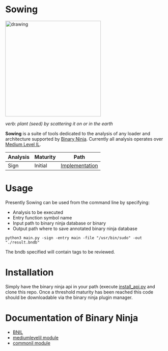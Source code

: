 # Sowing

<img src="https://github.com/loganleland/sow/assets/6620612/4ef6608d-195d-4a8c-9498-a8ecfa2d73d2" alt="drawing" width="300"/>

*verb: plant (seed) by scattering it on or in the earth*

**Sowing** is a suite of tools dedicated to the analysis of any loader and architecture supported by [Binary Ninja](https://binary.ninja/). Currently all analysis operates over [Medium Level IL](https://docs.binary.ninja/dev/bnil-mlil.html).

| Analysis | Maturity | Path |
| -------- | -------- | -------- |
| Sign     | Initial  | [Implementation](https://github.com/loganleland/sowing/blob/main/src/analysis/sign/main.py) |

# Usage
Presently Sowing can be used from the command line by specifying:
- Analysis to be executed
- Entry function symbol name
- Input path to binary ninja database or binary
- Output path where to save annotated binary ninja database
  
```python3 main.py -sign -entry main -file "/usr/bin/sudo" -out "./result.bndb"```

The bndb specified will contain tags to be reviewed.

# Installation
Simply have the binary ninja api in your path (execute [install_api.py](https://github.com/Vector35/binaryninja-api/blob/dev/scripts/install_api.py) and clone this repo.
Once a threshold maturity has been reached this code should be downloadable via the binary ninja plugin manager.

# Documentation of Binary Ninja
- [BNIL](https://docs.binary.ninja/dev/bnil-overview.html)
- [mediumlevelil module](https://api.binary.ninja/binaryninja.mediumlevelil-module.html#mediumlevelil-module)
- [commonil module](https://api.binary.ninja/binaryninja.commonil-module.html#commonil-module)
